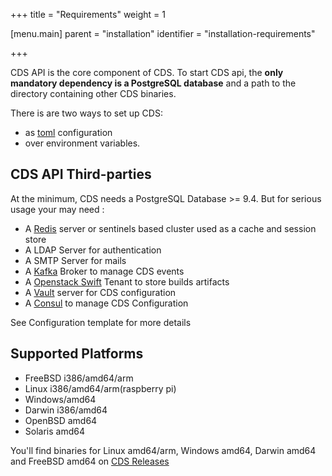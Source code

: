 +++
title = "Requirements"
weight = 1

[menu.main]
parent = "installation"
identifier = "installation-requirements"

+++


CDS API is the core component of CDS.
To start CDS api, the **only mandatory dependency is a PostgreSQL database** and a path to the directory containing other CDS binaries.

There is are two ways to set up CDS:

- as [toml](https://github.com/toml-lang/toml) configuration
- over environment variables.

## CDS API Third-parties

At the minimum, CDS needs a PostgreSQL Database >= 9.4. But for serious usage your may need :

- A [Redis](https://redis.io) server or sentinels based cluster used as a cache and session store
- A LDAP Server for authentication
- A SMTP Server for mails
- A [Kafka](https://kafka.apache.org/) Broker to manage CDS events
- A [Openstack Swift](https://docs.openstack.org/developer/swift/) Tenant to store builds artifacts
- A [Vault](https://www.vaultproject.io/) server for CDS configuration
- A [Consul](https://www.consul.io/) to manage CDS Configuration

See Configuration template for more details


## Supported Platforms

- FreeBSD i386/amd64/arm
- Linux i386/amd64/arm(raspberry pi)
- Windows/amd64
- Darwin i386/amd64
- OpenBSD amd64
- Solaris amd64

You'll find binaries for Linux amd64/arm, Windows amd64, Darwin amd64 and FreeBSD amd64 on [CDS Releases](https://github.com/ovh/cds/releases/latest)
